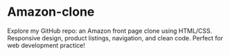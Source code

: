# Amazon-clone
Explore my GitHub repo: an Amazon front page clone using HTML/CSS. Responsive design, product listings, navigation, and clean code. Perfect for web development practice!
